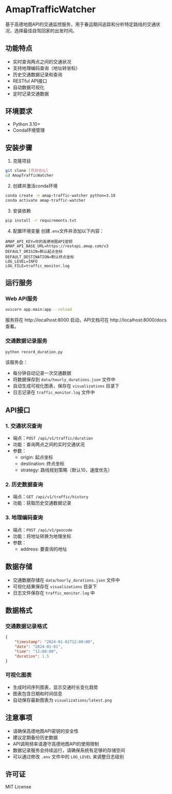# AmapTrafficWatcher

基于高德地图API的交通监控服务，用于春运期间追踪和分析特定路线的交通状况，选择最佳自驾回家的出发时间。

## 功能特点

- 实时查询两点之间的交通状况
- 支持地理编码查询（地址转坐标）
- 历史交通数据记录和查询
- RESTful API接口
- 自动数据可视化
- 定时记录交通数据

## 环境要求

- Python 3.10+
- Conda环境管理

## 安装步骤

1. 克隆项目
```bash
git clone [项目地址]
cd AmapTrafficWatcher
```

2. 创建并激活conda环境
```bash
conda create -n amap-traffic-watcher python=3.10
conda activate amap-traffic-watcher
```

3. 安装依赖
```bash
pip install -r requirements.txt
```

4. 配置环境变量
创建`.env`文件并添加以下内容：
```
AMAP_API_KEY=你的高德地图API密钥
AMAP_API_BASE_URL=https://restapi.amap.com/v3
DEFAULT_ORIGIN=默认起点坐标
DEFAULT_DESTINATION=默认终点坐标
LOG_LEVEL=INFO
LOG_FILE=traffic_monitor.log
```

## 运行服务

### Web API服务
```bash
uvicorn app.main:app --reload
```
服务将在 http://localhost:8000 启动，API文档可在 http://localhost:8000/docs 查看。

### 交通数据记录服务
```bash
python record_duration.py
```
该服务会：
- 每分钟自动记录一次交通数据
- 将数据保存到 `data/hourly_durations.json` 文件中
- 自动生成可视化图表，保存在 `visualizations` 目录下
- 日志记录在 `traffic_monitor.log` 文件中

## API接口

### 1. 交通状况查询
- 端点：`POST /api/v1/traffic/duration`
- 功能：查询两点之间的实时交通状况
- 参数：
  - origin: 起点坐标
  - destination: 终点坐标
  - strategy: 路线规划策略（默认10，速度优先）

### 2. 历史数据查询
- 端点：`GET /api/v1/traffic/history`
- 功能：获取历史交通数据记录

### 3. 地理编码查询
- 端点：`POST /api/v1/geocode`
- 功能：将地址转换为地理坐标
- 参数：
  - address: 要查询的地址

## 数据存储

- 交通数据存储在 `data/hourly_durations.json` 文件中
- 可视化结果保存在 `visualizations` 目录下
- 日志文件保存在 `traffic_monitor.log` 中

## 数据格式

### 交通数据记录格式
```json
{
    "timestamp": "2024-01-01T12:00:00",
    "date": "2024-01-01",
    "time": "12:00:00",
    "duration": 1.5
}
```

### 可视化图表
- 生成时间序列图表，显示交通时长变化趋势
- 图表包含日期和时间信息
- 自动保存最新图表为 `visualizations/latest.png`

## 注意事项

- 请确保高德地图API密钥的安全性
- 建议定期备份历史数据
- API调用频率请遵守高德地图API的使用限制
- 数据记录服务会持续运行，请确保系统有足够的存储空间
- 可以通过修改 `.env` 文件中的 `LOG_LEVEL` 来调整日志级别

## 许可证

MIT License 